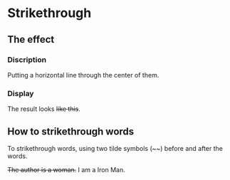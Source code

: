 # Strikethrough

## The effect

### Discription

Putting a horizontal line through the center of them.

### Display

The result looks ~~like this~~.

## How to strikethrough words

To strikethrough words, using two tilde symbols (~~) before and after the words.

~~The author is a woman.~~ I am a Iron Man.
